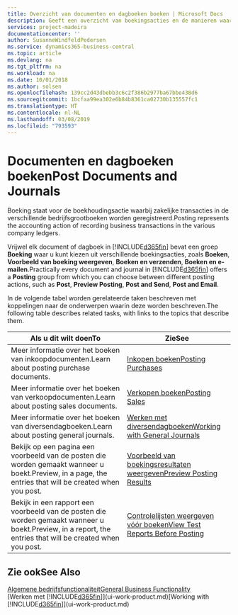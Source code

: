 ```yaml
---
title: Overzicht van documenten en dagboeken boeken | Microsoft Docs
description: Geeft een overzicht van boekingsacties en de manieren waarop u documenten en dagboeken kunt boeken.
services: project-madeira
documentationcenter: ''
author: SusanneWindfeldPedersen
ms.service: dynamics365-business-central
ms.topic: article
ms.devlang: na
ms.tgt_pltfrm: na
ms.workload: na
ms.date: 10/01/2018
ms.author: solsen
ms.openlocfilehash: 139cc2d43dbebb3c6c2f386b2977ba67bbe438d6
ms.sourcegitcommit: 1bcfaa99ea302e6b84b8361ca02730b135557fc1
ms.translationtype: HT
ms.contentlocale: nl-NL
ms.lasthandoff: 03/08/2019
ms.locfileid: "793593"
---
```

# <a name="post-documents-and-journals"></a><span data-ttu-id="7cebb-103">Documenten en dagboeken boeken</span><span class="sxs-lookup"><span data-stu-id="7cebb-103">Post Documents and Journals</span></span>
<span data-ttu-id="7cebb-104">Boeking staat voor de boekhoudingsactie waarbij zakelijke transacties in de verschillende bedrijfsgrootboeken worden geregistreerd.</span><span class="sxs-lookup"><span data-stu-id="7cebb-104">Posting represents the accounting action of recording business transactions in the various company ledgers.</span></span>

<span data-ttu-id="7cebb-105">Vrijwel elk document of dagboek in [!INCLUDE[d365fin](includes/d365fin_md.md)] bevat een groep **Boeking** waar u kunt kiezen uit verschillende boekingsacties, zoals **Boeken**, **Voorbeeld van boeking weergeven**, **Boeken en verzenden**, **Boeken en e-mailen**.</span><span class="sxs-lookup"><span data-stu-id="7cebb-105">Practically every document and journal in [!INCLUDE[d365fin](includes/d365fin_md.md)] offers a **Posting** group from which you can choose between different posting actions, such as **Post**, **Preview Posting**, **Post and Send**, **Post and Email**.</span></span>

<span data-ttu-id="7cebb-106">In de volgende tabel worden gerelateerde taken beschreven met koppelingen naar de onderwerpen waarin deze worden beschreven.</span><span class="sxs-lookup"><span data-stu-id="7cebb-106">The following table describes related tasks, with links to the topics that describe them.</span></span>

| <span data-ttu-id="7cebb-107">Als u dit wilt doen</span><span class="sxs-lookup"><span data-stu-id="7cebb-107">To</span></span> | <span data-ttu-id="7cebb-108">Zie</span><span class="sxs-lookup"><span data-stu-id="7cebb-108">See</span></span> |
| --- | --- |
| <span data-ttu-id="7cebb-109">Meer informatie over het boeken van inkoopdocumenten.</span><span class="sxs-lookup"><span data-stu-id="7cebb-109">Learn about posting purchase documents.</span></span> |[<span data-ttu-id="7cebb-110">Inkopen boeken</span><span class="sxs-lookup"><span data-stu-id="7cebb-110">Posting Purchases</span></span>](ui-post-purchases.md) |
| <span data-ttu-id="7cebb-111">Meer informatie over het boeken van verkoopdocumenten.</span><span class="sxs-lookup"><span data-stu-id="7cebb-111">Learn about posting sales documents.</span></span> |[<span data-ttu-id="7cebb-112">Verkopen boeken</span><span class="sxs-lookup"><span data-stu-id="7cebb-112">Posting Sales</span></span>](ui-post-sales.md) |
| <span data-ttu-id="7cebb-113">Meer informatie over het boeken van diversendagboeken.</span><span class="sxs-lookup"><span data-stu-id="7cebb-113">Learn about posting general journals.</span></span> |[<span data-ttu-id="7cebb-114">Werken met diversendagboeken</span><span class="sxs-lookup"><span data-stu-id="7cebb-114">Working with General Journals</span></span>](ui-work-general-journals.md) |
| <span data-ttu-id="7cebb-115">Bekijk op een pagina een voorbeeld van de posten die worden gemaakt wanneer u boekt.</span><span class="sxs-lookup"><span data-stu-id="7cebb-115">Preview, in a page, the entries that will be created when you post.</span></span> |[<span data-ttu-id="7cebb-116">Voorbeeld van boekingsresultaten weergeven</span><span class="sxs-lookup"><span data-stu-id="7cebb-116">Preview Posting Results</span></span>](ui-how-preview-post-results.md) |
| <span data-ttu-id="7cebb-117">Bekijk in een rapport een voorbeeld van de posten die worden gemaakt wanneer u boekt.</span><span class="sxs-lookup"><span data-stu-id="7cebb-117">Preview, in a report, the entries that will be created when you post.</span></span> |[<span data-ttu-id="7cebb-118">Controlelijsten weergeven vóór boeken</span><span class="sxs-lookup"><span data-stu-id="7cebb-118">View Test Reports Before Posting</span></span>](ui-how-view-test-reports-posting.md) |

## <a name="see-also"></a><span data-ttu-id="7cebb-119">Zie ook</span><span class="sxs-lookup"><span data-stu-id="7cebb-119">See Also</span></span>
[<span data-ttu-id="7cebb-120">Algemene bedrijfsfunctionaliteit</span><span class="sxs-lookup"><span data-stu-id="7cebb-120">General Business Functionality</span></span>](ui-across-business-areas.md)  
<span data-ttu-id="7cebb-121">[Werken met [!INCLUDE[d365fin](includes/d365fin_md.md)]](ui-work-product.md)</span><span class="sxs-lookup"><span data-stu-id="7cebb-121">[Working with [!INCLUDE[d365fin](includes/d365fin_md.md)]](ui-work-product.md)</span></span>

